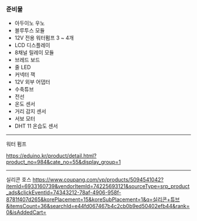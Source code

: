 ### 준비물

- 아두이노 우노
- 블루투스 모듈
- 12V 전용 워터펌프 3 ~ 4개
- LCD 디스플레이
- 8채널 릴레이 모듈
- 브레드 보드
- 줄 LED
- 커넥터 잭
- 12V 외부 어댑터
- 수축튜브
- 전선
- 온도 센서
- 거리 감지 센서
- 서보 모터
- DHT 11 온습도 센서

----

워터 펌프 

https://eduino.kr/product/detail.html?product_no=984&cate_no=55&display_group=1

---

실리콘 호스 
https://www.coupang.com/vp/products/5094541042?itemId=6933160739&vendorItemId=74225693121&sourceType=srp_product_ads&clickEventId=74343212-78af-4906-958f-8781f407d265&korePlacement=15&koreSubPlacement=1&q=실리콘+튜브&itemsCount=36&searchId=e44fd067467b4c2cb0b9ed50402efb44&rank=0&isAddedCart=

